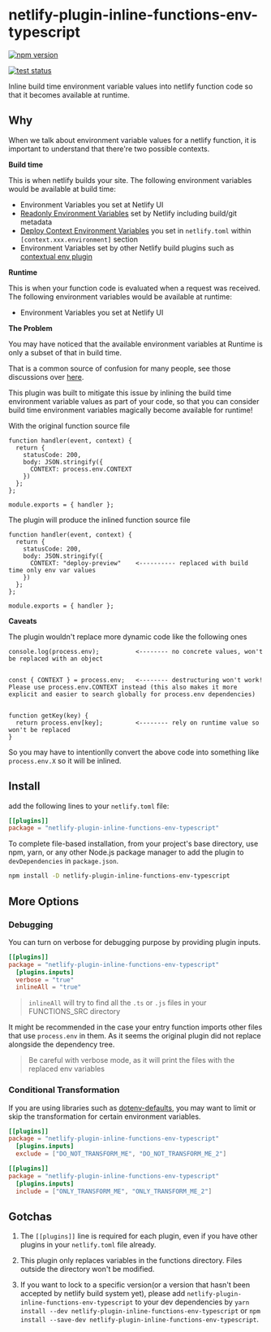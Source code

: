 # netlify-plugin-inline-functions-env-typescript

[![npm version](https://badge.fury.io/js/netlify-plugin-inline-functions-env-typescript.svg)](https://badge.fury.io/js/netlify-plugin-inline-functions-env-typescript)

[![test status](https://github.com/bencao/netlify-plugin-inline-functions-env-typescript/workflows/UnitTest/badge.svg)](https://github.com/bencao/netlify-plugin-inline-functions-env-typescript/actions)

Inline build time environment variable values into netlify function code so that it becomes available at runtime.

## Why

When we talk about environment variable values for a netlify function, it is important to understand that there're two possible contexts.

**Build time**

This is when netlify builds your site. The following environment variables would be available at build time:

- Environment Variables you set at Netlify UI
- [Readonly Environment Variables](https://docs.netlify.com/configure-builds/environment-variables/#read-only-variables) set by Netlify including build/git metadata
- [Deploy Context Environment Variables](https://docs.netlify.com/configure-builds/file-based-configuration/#deploy-contexts) you set in `netlify.toml` within `[context.xxx.environment]` section
- Environment Variables set by other Netlify build plugins such as [contextual env plugin](https://github.com/cball/netlify-plugin-contextual-env#readme)

**Runtime**

This is when your function code is evaluated when a request was received. The following environment variables would be available at runtime:

- Environment Variables you set at Netlify UI

**The Problem**

You may have noticed that the available environment variables at Runtime is only a subset of that in build time.

That is a common source of confusion for many people, see those discussions over [here](https://community.netlify.com/t/support-guide-using-environment-variables-on-netlify-correctly/267).

This plugin was built to mitigate this issue by inlining the build time environment variable values as part of your code, so that you can consider build time environment variables magically become available for runtime!

With the original function source file

```
function handler(event, context) {
  return {
    statusCode: 200,
    body: JSON.stringify({
      CONTEXT: process.env.CONTEXT
    })
  };
};

module.exports = { handler };
```

The plugin will produce the inlined function source file

```
function handler(event, context) {
  return {
    statusCode: 200,
    body: JSON.stringify({
      CONTEXT: "deploy-preview"    <---------- replaced with build time only env var values
    })
  };
};

module.exports = { handler };
```

**Caveats**

The plugin wouldn't replace more dynamic code like the following ones

```
console.log(process.env);          <-------- no concrete values, won't be replaced with an object


const { CONTEXT } = process.env;   <-------- destructuring won't work! Please use process.env.CONTEXT instead (this also makes it more explicit and easier to search globally for process.env dependencies)


function getKey(key) {
  return process.env[key];         <-------- rely on runtime value so won't be replaced
}
```

So you may have to intentionlly convert the above code into something like `process.env.X` so it will be inlined.

## Install

add the following lines to your `netlify.toml` file:

```toml
[[plugins]]
package = "netlify-plugin-inline-functions-env-typescript"
```

To complete file-based installation, from your project's base directory, use npm, yarn, or any other Node.js package manager to add the plugin to `devDependencies` in `package.json`.

```bash
npm install -D netlify-plugin-inline-functions-env-typescript
```

## More Options

### Debugging

You can turn on verbose for debugging purpose by providing plugin inputs.

```toml
[[plugins]]
package = "netlify-plugin-inline-functions-env-typescript"
  [plugins.inputs]
  verbose = "true"
  inlineAll = "true"
```

> `inlineAll` will try to find all the `.ts` or `.js` files in your FUNCTIONS_SRC directory

It might be recommended in the case your entry function imports other files that
use `process.env` in them. As it seems the original plugin did not replace alongside the dependency tree.

> Be careful with verbose mode, as it will print the files with the replaced env variables

### Conditional Transformation

If you are using libraries such as [dotenv-defaults](https://github.com/mrsteele/dotenv-defaults), you may want to limit or skip the transformation for certain environment variables.

```toml
[[plugins]]
package = "netlify-plugin-inline-functions-env-typescript"
  [plugins.inputs]
  exclude = ["DO_NOT_TRANSFORM_ME", "DO_NOT_TRANSFORM_ME_2"]
```

```toml
[[plugins]]
package = "netlify-plugin-inline-functions-env-typescript"
  [plugins.inputs]
  include = ["ONLY_TRANSFORM_ME", "ONLY_TRANSFORM_ME_2"]
```

## Gotchas

1. The `[[plugins]]` line is required for each plugin, even if you have other plugins in your `netlify.toml` file already.

2. This plugin only replaces variables in the functions directory. Files outside the directory won't be modified.

3. If you want to lock to a specific version(or a version that hasn't been accepted by netlify build system yet), please add `netlify-plugin-inline-functions-env-typescript` to your dev dependencies by `yarn install --dev netlify-plugin-inline-functions-env-typescript` or `npm install --save-dev netlify-plugin-inline-functions-env-typescript`.
